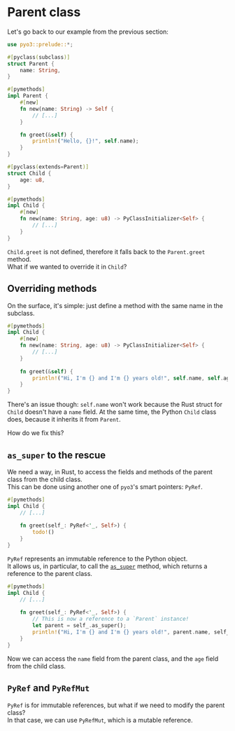 # Parent class

Let's go back to our example from the previous section:

```rust
use pyo3::prelude::*;

#[pyclass(subclass)]
struct Parent {
    name: String,
}

#[pymethods]
impl Parent {
    #[new]
    fn new(name: String) -> Self {
        // [...]
    }

    fn greet(&self) {
        println!("Hello, {}!", self.name);
    }
}

#[pyclass(extends=Parent)]
struct Child {
    age: u8,
}

#[pymethods]
impl Child {
    #[new]
    fn new(name: String, age: u8) -> PyClassInitializer<Self> {
        // [...]
    }
}
```

`Child.greet` is not defined, therefore it falls back to the `Parent.greet` method.\
What if we wanted to override it in `Child`?

## Overriding methods

On the surface, it's simple: just define a method with the same name in the subclass.

```rust
#[pymethods]
impl Child {
    #[new]
    fn new(name: String, age: u8) -> PyClassInitializer<Self> {
        // [...]
    }
    
    fn greet(&self) {
        println!("Hi, I'm {} and I'm {} years old!", self.name, self.age);
    }
}
```

There's an issue though: `self.name` won't work because the Rust struct for `Child` doesn't have a `name` field.
At the same time, the Python `Child` class does, because it inherits it from `Parent`.

How do we fix this?

## `as_super` to the rescue

We need a way, in Rust, to access the fields and methods of the parent class from the child class.\
This can be done using another one of `pyo3`'s smart pointers: `PyRef`.

```rust
#[pymethods]
impl Child {
    // [...]
    
    fn greet(self_: PyRef<'_, Self>) {
        todo!()
    }
}
```

`PyRef` represents an immutable reference to the Python object.\
It allows us, in particular, to call the [`as_super`](https://docs.rs/pyo3/0.22.1/pyo3/pycell/struct.PyRef.html#method.as_super) method,
which returns a reference to the parent class.

```rust
#[pymethods]
impl Child {
    // [...]
    
    fn greet(self_: PyRef<'_, Self>) {
        // This is now a reference to a `Parent` instance!
        let parent = self_.as_super();
        println!("Hi, I'm {} and I'm {} years old!", parent.name, self_.age);
    }
}
```

Now we can access the `name` field from the parent class, and the `age` field from the child class.

## `PyRef` and `PyRefMut`

`PyRef` is for immutable references, but what if we need to modify the parent class?\
In that case, we can use `PyRefMut`, which is a mutable reference.